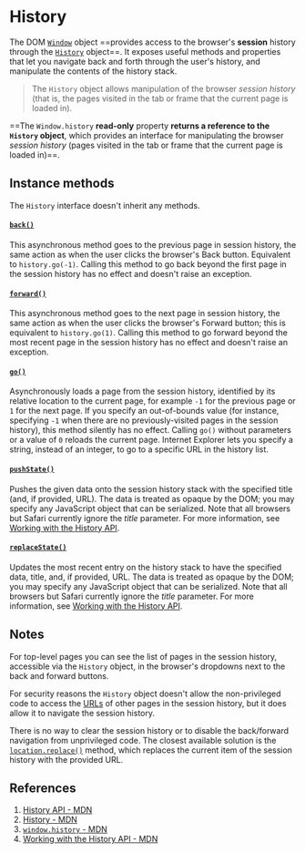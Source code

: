 # History

The DOM [`Window`](https://developer.mozilla.org/en-US/docs/Web/API/Window) object ==provides access to the browser's **session** history through the [`History`](https://developer.mozilla.org/en-US/docs/Web/API/History) object==. It exposes useful methods and properties that let you navigate back and forth through the user's history, and manipulate the contents of the history stack.

> The `History` object allows manipulation of the browser *session history* (that is, the pages visited in the tab or frame that the current page is loaded in).

==The `Window.history` **read-only** property **returns a reference to the `History` object**, which provides an interface for manipulating the browser *session history* (pages visited in the tab or frame that the current page is loaded in)==.

## Instance methods

The `History` interface doesn't inherit any methods.

#### [`back()`](https://developer.mozilla.org/en-US/docs/Web/API/History/back)

This asynchronous method goes to the previous page in session history, the same action as when the user clicks the browser's Back button. Equivalent to `history.go(-1)`. Calling this method to go back beyond the first page in the session history has no effect and doesn't raise an exception.

#### [`forward()`](https://developer.mozilla.org/en-US/docs/Web/API/History/forward)

This asynchronous method goes to the next page in session history, the same action as when the user clicks the browser's Forward button; this is equivalent to `history.go(1)`. Calling this method to go forward beyond the most recent page in the session history has no effect and doesn't raise an exception.

#### [`go()`](https://developer.mozilla.org/en-US/docs/Web/API/History/go)

Asynchronously loads a page from the session history, identified by its relative location to the current page, for example `-1` for the previous page or `1` for the next page. If you specify an out-of-bounds value (for instance, specifying `-1` when there are no previously-visited pages in the session history), this method silently has no effect. Calling `go()` without parameters or a value of `0` reloads the current page. Internet Explorer lets you specify a string, instead of an integer, to go to a specific URL in the history list.

#### [`pushState()`](https://developer.mozilla.org/en-US/docs/Web/API/History/pushState)

Pushes the given data onto the session history stack with the specified title (and, if provided, URL). The data is treated as opaque by the DOM; you may specify any JavaScript object that can be serialized. Note that all browsers but Safari currently ignore the *title* parameter. For more information, see [Working with the History API](https://developer.mozilla.org/en-US/docs/Web/API/History_API/Working_with_the_History_API).

#### [`replaceState()`](https://developer.mozilla.org/en-US/docs/Web/API/History/replaceState)

Updates the most recent entry on the history stack to have the specified data, title, and, if provided, URL. The data is treated as opaque by the DOM; you may specify any JavaScript object that can be serialized. Note that all browsers but Safari currently ignore the *title* parameter. For more information, see [Working with the History API](https://developer.mozilla.org/en-US/docs/Web/API/History_API/Working_with_the_History_API).

## Notes

For top-level pages you can see the list of pages in the session history, accessible via the `History` object, in the browser's dropdowns next to the back and forward buttons.

For security reasons the `History` object doesn't allow the non-privileged code to access the [URLs](https://developer.mozilla.org/en-US/docs/Glossary/URL) of other pages in the session history, but it does allow it to navigate the session history.

There is no way to clear the session history or to disable the back/forward navigation from unprivileged code. The closest available solution is the [`location.replace()`](https://developer.mozilla.org/en-US/docs/Web/API/Location/replace) method, which replaces the current item of the session history with the provided URL.

## References

1. [History API - MDN](https://developer.mozilla.org/en-US/docs/Web/API/History_API)
2. [History - MDN](https://developer.mozilla.org/en-US/docs/Web/API/History)
3. [`window.history` - MDN](https://developer.mozilla.org/en-US/docs/Web/API/Window/history)
4. [Working with the History API - MDN](https://developer.mozilla.org/en-US/docs/Web/API/History_API/Working_with_the_History_API)